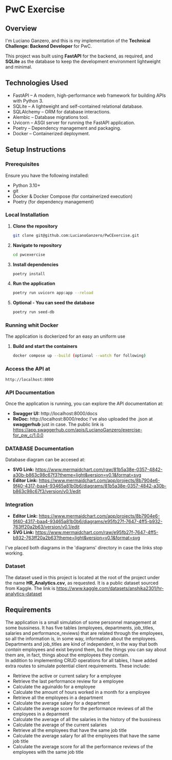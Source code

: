 # PwC Exercise

## Overview
I'm Luciano Ganzero, and this is my implementation of the **Technical Challenge: Backend Developer** for PwC.

This project was built using **FastAPI** for the backend, as required, and **SQLite** as the database to keep the development environment lightweight and minimal.

## Technologies Used
- FastAPI – A modern, high-performance web framework for building APIs with Python 3.
- SQLite – A lightweight and self-contained relational database.
- SQLAlchemy – ORM for database interactions.
- Alembic – Database migrations tool.
- Uvicorn – ASGI server for running the FastAPI application.
- Poetry – Dependency management and packaging.
- Docker – Containerized deployment.  

## Setup Instructions
### Prerequisites
Ensure you have the following installed:

- Python 3.10+
- git
- Docker & Docker Compose (for containerized execution)
- Poetry (for dependency management)

### Local Installation
1. **Clone the repository**  
    ```bash
    git clone git@github.com:LucianoGanzero/PwCExercise.git
    ```
2. **Navigate to repository**  
    ```bash
    cd pwcexercise
    ```
3. **Install dependencies**  
    ```bash
    poetry install
    ```
4. **Run the application**  
    ```bash
    poetry run uvicorn app:app --reload
    ```
5. **Optional - You can seed the database**  
    ```bash
    poetry run seed-db
    ```

### Running whit Docker
The application is dockerized for an easy an uniform use
1. **Build and start the containers**  
    ```bash
    docker compose up --build (optional --watch for following)
    ```
    

### Access the API at
    http://localhost:8000

### API Documentation
Once the application is running, you can explore the API documentation at:
- **Swagger UI:** http://localhost:8000/docs
- **ReDoc:** http://localhost:8000/redoc
I've also uploaded the .json at **swaggerhub** just in case. The public link is https://app.swaggerhub.com/apis/LucianoGanzero/exercise-for_pw_c/1.0.0


### DATABASE Documentation
Database diagram can be accesed at:
- **SVG Link:** https://www.mermaidchart.com/raw/81b5a38e-0357-4842-a30b-b863c98c67f3?theme=light&version=v0.1&format=svg
- **Editor Link:** https://www.mermaidchart.com/app/projects/8b7904e6-9f40-4317-baa4-93465a81b0b6/diagrams/81b5a38e-0357-4842-a30b-b863c98c67f3/version/v0.1/edit

### Integration 
- **Editor Link:** https://www.mermaidchart.com/app/projects/8b7904e6-9f40-4317-baa4-93465a81b0b6/diagrams/e95fb27f-7647-4ff5-b932-763ff20a2b63/version/v0.1/edit
- **SVG Link:** https://www.mermaidchart.com/raw/e95fb27f-7647-4ff5-b932-763ff20a2b63?theme=light&version=v0.1&format=svg

I've placed both diagrams in the 'diagrams' directory in case the links stop working.

### Dataset
The dataset used in this project is located at the root of the project under the name **HR_Analytics.csv**, as requested. It is a public dataset sourced from Kaggle. The link is https://www.kaggle.com/datasets/anshika2301/hr-analytics-dataset

## Requirements

The application is a small simulation of some personnel management at some bussiness. It has five tables (employees, departments, job_titles, salaries and performance_reviews) that are related through the employees, so all the information is, in some way, information about the employees.  
Departments and job_titles are kind of independent, in the way that both *contain* employees and exist beyond them, but the things you can say about them are, in fact, things about the employees they contain.  
In addition to implementing CRUD operations for all tables, I have added extra routes to simulate potential client requirements. These include:
- Retrieve the active or current salary for a employee
- Retrieve the last performance review for a employee
- Calculate the aguinaldo for a employee
- Calculate the amount of hours worked in a month for a employee
- Retrieve all the employees in a department
- Calculate the average salary for a department
- Calculate the average score for the performance reviews of all the employees in a deparment
- Calculate the average of all the salaries in the history of the bussiness
- Calculate the average of the current salaries
- Retrieve all the employees that have the same job title
- Calculate the average salary for all the employees that have the same job title
- Calculate the average score for all the performance reviews of the employees with the same job title